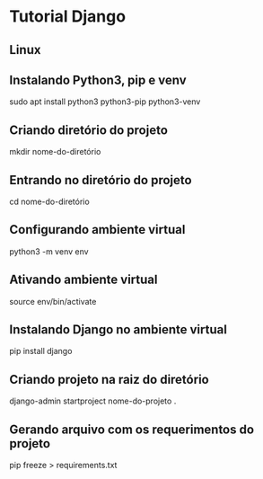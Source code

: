 # Tutorial Django

## Linux
## Instalando Python3, pip e venv
sudo apt install python3 python3-pip python3-venv

## Criando diretório do projeto
mkdir nome-do-diretório

## Entrando no diretório do projeto
cd nome-do-diretório

## Configurando ambiente virtual
python3 -m venv env

## Ativando ambiente virtual
source env/bin/activate

## Instalando Django no ambiente virtual
pip install django

## Criando projeto na raiz do diretório
django-admin startproject nome-do-projeto .

## Gerando arquivo com os requerimentos do projeto
pip freeze > requirements.txt